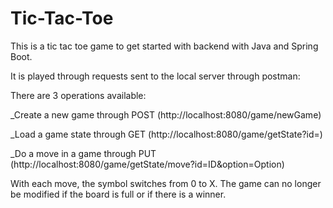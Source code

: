 # Tic-Tac-Toe

This is a tic tac toe game to get started with backend with Java and Spring Boot.

It is played through requests sent to the local server through postman:

There are 3 operations available:

_Create a new game through POST (http://localhost:8080/game/newGame)

_Load a game state through GET (http://localhost:8080/game/getState?id=)

_Do a move in a game through PUT (http://localhost:8080/game/getState/move?id=ID&option=Option)

With each move, the symbol switches from 0 to X. The game can no longer be modified if the board is full or if there is a winner.
